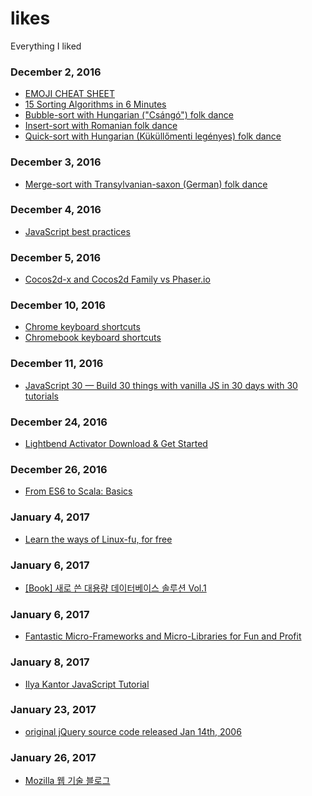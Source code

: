 # likes
Everything I liked

### December 2, 2016
- [EMOJI CHEAT SHEET](http://www.webpagefx.com/tools/emoji-cheat-sheet/) 
- [15 Sorting Algorithms in 6 Minutes](https://www.youtube.com/watch?v=kPRA0W1kECg)
- [Bubble-sort with Hungarian ("Csángó") folk dance](https://www.youtube.com/watch?v=lyZQPjUT5B4)
- [Insert-sort with Romanian folk dance](https://www.youtube.com/watch?v=ROalU379l3U)
- [Quick-sort with Hungarian (Küküllőmenti legényes) folk dance](https://www.youtube.com/watch?v=ywWBy6J5gz8)

### December 3, 2016
- [Merge-sort with Transylvanian-saxon (German) folk dance](https://www.youtube.com/watch?v=XaqR3G_NVoo)

### December 4, 2016
- [JavaScript best practices](http://docs.webplatform.org/wiki/tutorials/javascript_best_practices)

### December 5, 2016
- [Cocos2d-x and Cocos2d Family vs Phaser.io](https://www.slant.co/versus/1054/1065/~cocos2d-x-and-cocos2d-family_vs_phaser-io)

### December 10, 2016
- [Chrome keyboard shortcuts](https://support.google.com/chrome/answer/157179?hl=en)
- [Chromebook keyboard shortcuts](https://support.google.com/chromebook/answer/183101?hl=en)

### December 11, 2016
- [JavaScript 30 — Build 30 things with vanilla JS in 30 days with 30 tutorials](https://javascript30.com)

### December 24, 2016
- [Lightbend Activator Download & Get Started](https://www.lightbend.com/activator/download)

### December 26, 2016
- [From ES6 to Scala: Basics](https://www.scala-js.org/doc/sjs-for-js/es6-to-scala-part1.html)

### January 4, 2017
- [Learn the ways of Linux-fu, for free](https://linuxjourney.com)

### January 6, 2017
- [[Book] 새로 쓴 대용량 데이터베이스 솔루션 Vol.1](http://book.naver.com/bookdb/book_detail.nhn?bid=1985532)

### January 6, 2017
- [Fantastic Micro-Frameworks and Micro-Libraries for Fun and Profit](http://microjs.com)

### January 8, 2017
- [Ilya Kantor JavaScript Tutorial](http://javascript.info)

### January 23, 2017
- [original jQuery source code released Jan 14th, 2006](http://genius.it/ejohn.org/files/jquery-original.html)


### January 26, 2017
- [Mozilla 웹 기술 블로그](http://hacks.mozilla.or.kr)

